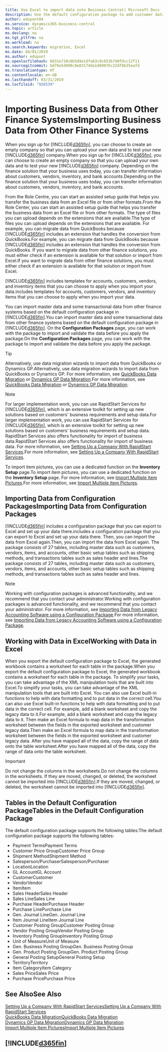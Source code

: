 ```yaml
---
title: Use Excel to import data into Business Central| Microsoft Docs
description: Use the default configuration package to add customer data in Excel and import the data back into Business Central .
author: edupont04
ms.service: dynamics365-business-central
ms.topic: article
ms.devlang: na
ms.tgt_pltfrm: na
ms.workload: na
ms.search.keywords: migration, Excel
ms.date: 04/01/2019
ms.author: edupont
ms.openlocfilehash: 0d31e710c0b5d9e1dfa63c9c653b740fdcc12f11
ms.sourcegitcommit: bd78a5d990c9e83174da1409076c22df8b35eafd
ms.translationtype: HT
ms.contentlocale: en-GB
ms.lasthandoff: 03/31/2019
ms.locfileid: "926539"
---
```

# <a name="importing-business-data-from-other-finance-systems"></a><span data-ttu-id="b73a0-103">Importing Business Data from Other Finance Systems</span><span class="sxs-lookup"><span data-stu-id="b73a0-103">Importing Business Data from Other Finance Systems</span></span>
<span data-ttu-id="b73a0-104">When you sign up for [!INCLUDE[d365fin](includes/d365fin_md.md)], you can choose to create an empty company so that you can upload your own data and to test your new [!INCLUDE[d365fin](includes/d365fin_md.md)] company.</span><span class="sxs-lookup"><span data-stu-id="b73a0-104">When you sign up for [!INCLUDE[d365fin](includes/d365fin_md.md)], you can choose to create an empty company so that you can upload your own data and to test your new [!INCLUDE[d365fin](includes/d365fin_md.md)] company.</span></span> <span data-ttu-id="b73a0-105">Depending on the finance solution that your business uses today, you can transfer information about customers, vendors, inventory, and bank accounts.</span><span class="sxs-lookup"><span data-stu-id="b73a0-105">Depending on the finance solution that your business uses today, you can transfer information about customers, vendors, inventory, and bank accounts.</span></span>  

<span data-ttu-id="b73a0-106">From the Role Centre, you can start an assisted setup guide that helps you transfer the business data from an Excel file or from other formats.</span><span class="sxs-lookup"><span data-stu-id="b73a0-106">From the Role Center, you can start an assisted setup guide that helps you transfer the business data from an Excel file or from other formats.</span></span> <span data-ttu-id="b73a0-107">The type of files you can upload depends on the extensions that are available.</span><span class="sxs-lookup"><span data-stu-id="b73a0-107">The type of files you can upload depends on the extensions that are available.</span></span> <span data-ttu-id="b73a0-108">For example, you can migrate data from QuickBooks because [!INCLUDE[d365fin](includes/d365fin_md.md)] includes an extension that handles the conversion from QuickBooks.</span><span class="sxs-lookup"><span data-stu-id="b73a0-108">For example, you can migrate data from QuickBooks because [!INCLUDE[d365fin](includes/d365fin_md.md)] includes an extension that handles the conversion from QuickBooks.</span></span> <span data-ttu-id="b73a0-109">If you want to migrate data from other finance solutions, you must either check if an extension is available for that solution or import from Excel.</span><span class="sxs-lookup"><span data-stu-id="b73a0-109">If you want to migrate data from other finance solutions, you must either check if an extension is available for that solution or import from Excel.</span></span>  

[!INCLUDE[d365fin](includes/d365fin_md.md)] <span data-ttu-id="b73a0-110">includes templates for accounts, customers, vendors, and inventory items that you can choose to apply when you import your data.</span><span class="sxs-lookup"><span data-stu-id="b73a0-110">includes templates for accounts, customers, vendors, and inventory items that you can choose to apply when you import your data.</span></span>

<span data-ttu-id="b73a0-111">You can import master data and some transactional data from other finance systems based on the default configuration package in [!INCLUDE[d365fin](includes/d365fin_md.md)].</span><span class="sxs-lookup"><span data-stu-id="b73a0-111">You can import master data and some transactional data from other finance systems based on the default configuration package in [!INCLUDE[d365fin](includes/d365fin_md.md)].</span></span> <span data-ttu-id="b73a0-112">On the **Configuration Packages** page, you can work with the package to import and validate the data before you apply the package.</span><span class="sxs-lookup"><span data-stu-id="b73a0-112">On the **Configuration Packages** page, you can work with the package to import and validate the data before you apply the package.</span></span>  

> [!TIP]  
> <span data-ttu-id="b73a0-113">Alternatively, use data migration wizards to import data from QuickBooks or Dynamics GP.</span><span class="sxs-lookup"><span data-stu-id="b73a0-113">Alternatively, use data migration wizards to import data from QuickBooks or Dynamics GP.</span></span> <span data-ttu-id="b73a0-114">For more information, see [QuickBooks Data Migration](ui-extensions-quickbooks-data-migration.md) or [Dynamics GP Data Migration](ui-extensions-dynamicsgp-data-migration.md).</span><span class="sxs-lookup"><span data-stu-id="b73a0-114">For more information, see [QuickBooks Data Migration](ui-extensions-quickbooks-data-migration.md) or [Dynamics GP Data Migration](ui-extensions-dynamicsgp-data-migration.md).</span></span>

> [!NOTE]  
> <span data-ttu-id="b73a0-115">For larger implementation work, you can use RapidStart Services for [!INCLUDE[d365fin](includes/d365fin_md.md)], which is an extensive toolkit for setting up new solutions based on customers' business requirements and setup data.</span><span class="sxs-lookup"><span data-stu-id="b73a0-115">For larger implementation work, you can use RapidStart Services for [!INCLUDE[d365fin](includes/d365fin_md.md)], which is an extensive toolkit for setting up new solutions based on customers' business requirements and setup data.</span></span> <span data-ttu-id="b73a0-116">RapidStart Services also offers functionality for import of business data.</span><span class="sxs-lookup"><span data-stu-id="b73a0-116">RapidStart Services also offers functionality for import of business data.</span></span> <span data-ttu-id="b73a0-117">For more information, see [Setting Up a Company With RapidStart Services](admin-set-up-a-company-with-rapidstart.md).</span><span class="sxs-lookup"><span data-stu-id="b73a0-117">For more information, see [Setting Up a Company With RapidStart Services](admin-set-up-a-company-with-rapidstart.md).</span></span>

<span data-ttu-id="b73a0-118">To import item pictures, you can use a dedicated function on the **Inventory Setup** page.</span><span class="sxs-lookup"><span data-stu-id="b73a0-118">To import item pictures, you can use a dedicated function on the **Inventory Setup** page.</span></span> <span data-ttu-id="b73a0-119">For more information, see [Import Multiple Item Pictures](inventory-how-import-item-pictures.md).</span><span class="sxs-lookup"><span data-stu-id="b73a0-119">For more information, see [Import Multiple Item Pictures](inventory-how-import-item-pictures.md).</span></span>

## <a name="importing-data-from-configuration-packages"></a><span data-ttu-id="b73a0-120">Importing Data from Configuration Packages</span><span class="sxs-lookup"><span data-stu-id="b73a0-120">Importing Data from Configuration Packages</span></span>
[!INCLUDE[d365fin](includes/d365fin_md.md)] <span data-ttu-id="b73a0-121">includes a configuration package that you can export to Excel and set up your data there.</span><span class="sxs-lookup"><span data-stu-id="b73a0-121">includes a configuration package that you can export to Excel and set up your data there.</span></span> <span data-ttu-id="b73a0-122">Then, you can import the data from Excel again.</span><span class="sxs-lookup"><span data-stu-id="b73a0-122">Then, you can import the data from Excel again.</span></span> <span data-ttu-id="b73a0-123">The package consists of 27 tables, including master data such as customers, vendors, items, and accounts, other basic setup tables such as shipping methods, and transactions tables such as sales header and lines.</span><span class="sxs-lookup"><span data-stu-id="b73a0-123">The package consists of 27 tables, including master data such as customers, vendors, items, and accounts, other basic setup tables such as shipping methods, and transactions tables such as sales header and lines.</span></span>  

> [!NOTE]  
>   <span data-ttu-id="b73a0-124">Working with configuration packages is advanced functionality, and we recommend that you contact your administrator.</span><span class="sxs-lookup"><span data-stu-id="b73a0-124">Working with configuration packages is advanced functionality, and we recommend that you contact your administrator.</span></span> <span data-ttu-id="b73a0-125">For more information, see [Importing Data from Legacy Accounting Software using a Configuration Package](across-import-data-configuration-packages.md).</span><span class="sxs-lookup"><span data-stu-id="b73a0-125">For more information, see [Importing Data from Legacy Accounting Software using a Configuration Package](across-import-data-configuration-packages.md).</span></span>

## <a name="working-with-data-in-excel"></a><span data-ttu-id="b73a0-126">Working with Data in Excel</span><span class="sxs-lookup"><span data-stu-id="b73a0-126">Working with Data in Excel</span></span>
<span data-ttu-id="b73a0-127">When you export the default configuration package to Excel, the generated workbook contains a worksheet for each table in the package.</span><span class="sxs-lookup"><span data-stu-id="b73a0-127">When you export the default configuration package to Excel, the generated workbook contains a worksheet for each table in the package.</span></span> <span data-ttu-id="b73a0-128">To simplify your tasks, you can take advantage of the XML manipulation tools that are built into Excel.</span><span class="sxs-lookup"><span data-stu-id="b73a0-128">To simplify your tasks, you can take advantage of the XML manipulation tools that are built into Excel.</span></span> <span data-ttu-id="b73a0-129">You can also use Excel built-in functions to help with data formatting and to put data in the correct cell.</span><span class="sxs-lookup"><span data-stu-id="b73a0-129">You can also use Excel built-in functions to help with data formatting and to put data in the correct cell.</span></span> <span data-ttu-id="b73a0-130">For example, add a blank worksheet and copy the legacy data to it.</span><span class="sxs-lookup"><span data-stu-id="b73a0-130">For example, add a blank worksheet and copy the legacy data to it.</span></span> <span data-ttu-id="b73a0-131">Then make an Excel formula to map data in the transformation worksheet between the fields in the exported worksheet and customer legacy data.</span><span class="sxs-lookup"><span data-stu-id="b73a0-131">Then make an Excel formula to map data in the transformation worksheet between the fields in the exported worksheet and customer legacy data.</span></span> <span data-ttu-id="b73a0-132">After you have mapped all of the data, copy the range of data onto the table worksheet.</span><span class="sxs-lookup"><span data-stu-id="b73a0-132">After you have mapped all of the data, copy the range of data onto the table worksheet.</span></span>  

> [!IMPORTANT]  
>  <span data-ttu-id="b73a0-133">Do not change the columns in the worksheets.</span><span class="sxs-lookup"><span data-stu-id="b73a0-133">Do not change the columns in the worksheets.</span></span> <span data-ttu-id="b73a0-134">If they are moved, changed, or deleted, the worksheet cannot be imported into [!INCLUDE[d365fin](includes/d365fin_md.md)].</span><span class="sxs-lookup"><span data-stu-id="b73a0-134">If they are moved, changed, or deleted, the worksheet cannot be imported into [!INCLUDE[d365fin](includes/d365fin_md.md)].</span></span>

## <a name="tables-in-the-default-configuration-package"></a><span data-ttu-id="b73a0-135">Tables in the Default Configuration Package</span><span class="sxs-lookup"><span data-stu-id="b73a0-135">Tables in the Default Configuration Package</span></span>
<span data-ttu-id="b73a0-136">The default configuration package supports the following tables:</span><span class="sxs-lookup"><span data-stu-id="b73a0-136">The default configuration package supports the following tables:</span></span>

-   <span data-ttu-id="b73a0-137">Payment Terms</span><span class="sxs-lookup"><span data-stu-id="b73a0-137">Payment Terms</span></span>
-   <span data-ttu-id="b73a0-138">Customer Price Group</span><span class="sxs-lookup"><span data-stu-id="b73a0-138">Customer Price Group</span></span>
-   <span data-ttu-id="b73a0-139">Shipment Method</span><span class="sxs-lookup"><span data-stu-id="b73a0-139">Shipment Method</span></span>
-   <span data-ttu-id="b73a0-140">Salesperson/Purchaser</span><span class="sxs-lookup"><span data-stu-id="b73a0-140">Salesperson/Purchaser</span></span>
-   <span data-ttu-id="b73a0-141">Location</span><span class="sxs-lookup"><span data-stu-id="b73a0-141">Location</span></span>
-   <span data-ttu-id="b73a0-142">GL Account</span><span class="sxs-lookup"><span data-stu-id="b73a0-142">GL Account</span></span>
-   <span data-ttu-id="b73a0-143">Customer</span><span class="sxs-lookup"><span data-stu-id="b73a0-143">Customer</span></span>
-   <span data-ttu-id="b73a0-144">Vendor</span><span class="sxs-lookup"><span data-stu-id="b73a0-144">Vendor</span></span>
-   <span data-ttu-id="b73a0-145">Item</span><span class="sxs-lookup"><span data-stu-id="b73a0-145">Item</span></span>
-   <span data-ttu-id="b73a0-146">Sales Header</span><span class="sxs-lookup"><span data-stu-id="b73a0-146">Sales Header</span></span>
-   <span data-ttu-id="b73a0-147">Sales Line</span><span class="sxs-lookup"><span data-stu-id="b73a0-147">Sales Line</span></span>
-   <span data-ttu-id="b73a0-148">Purchase Header</span><span class="sxs-lookup"><span data-stu-id="b73a0-148">Purchase Header</span></span>
-   <span data-ttu-id="b73a0-149">Purchase Line</span><span class="sxs-lookup"><span data-stu-id="b73a0-149">Purchase Line</span></span>
-   <span data-ttu-id="b73a0-150">Gen. Journal Line</span><span class="sxs-lookup"><span data-stu-id="b73a0-150">Gen. Journal Line</span></span>
-   <span data-ttu-id="b73a0-151">Item Journal Line</span><span class="sxs-lookup"><span data-stu-id="b73a0-151">Item Journal Line</span></span>
-   <span data-ttu-id="b73a0-152">Customer Posting Group</span><span class="sxs-lookup"><span data-stu-id="b73a0-152">Customer Posting Group</span></span>
-   <span data-ttu-id="b73a0-153">Vendor Posting Group</span><span class="sxs-lookup"><span data-stu-id="b73a0-153">Vendor Posting Group</span></span>
-   <span data-ttu-id="b73a0-154">Inventory Posting Group</span><span class="sxs-lookup"><span data-stu-id="b73a0-154">Inventory Posting Group</span></span>
-   <span data-ttu-id="b73a0-155">Unit of Measure</span><span class="sxs-lookup"><span data-stu-id="b73a0-155">Unit of Measure</span></span>
-   <span data-ttu-id="b73a0-156">Gen. Business Posting Group</span><span class="sxs-lookup"><span data-stu-id="b73a0-156">Gen. Business Posting Group</span></span>
-   <span data-ttu-id="b73a0-157">Gen. Product Posting Group</span><span class="sxs-lookup"><span data-stu-id="b73a0-157">Gen. Product Posting Group</span></span>
-   <span data-ttu-id="b73a0-158">General Posting Setup</span><span class="sxs-lookup"><span data-stu-id="b73a0-158">General Posting Setup</span></span>
-   <span data-ttu-id="b73a0-159">Territory</span><span class="sxs-lookup"><span data-stu-id="b73a0-159">Territory</span></span>
-   <span data-ttu-id="b73a0-160">Item Category</span><span class="sxs-lookup"><span data-stu-id="b73a0-160">Item Category</span></span>
-   <span data-ttu-id="b73a0-161">Sales Price</span><span class="sxs-lookup"><span data-stu-id="b73a0-161">Sales Price</span></span>
-   <span data-ttu-id="b73a0-162">Purchase Price</span><span class="sxs-lookup"><span data-stu-id="b73a0-162">Purchase Price</span></span>

## <a name="see-also"></a><span data-ttu-id="b73a0-163">See Also</span><span class="sxs-lookup"><span data-stu-id="b73a0-163">See Also</span></span>
[<span data-ttu-id="b73a0-164">Setting Up a Company With RapidStart Services</span><span class="sxs-lookup"><span data-stu-id="b73a0-164">Setting Up a Company With RapidStart Services</span></span>](admin-set-up-a-company-with-rapidstart.md)  
[<span data-ttu-id="b73a0-165">QuickBooks Data Migration</span><span class="sxs-lookup"><span data-stu-id="b73a0-165">QuickBooks Data Migration</span></span>](ui-extensions-quickbooks-data-migration.md)  
[<span data-ttu-id="b73a0-166">Dynamics GP Data Migration</span><span class="sxs-lookup"><span data-stu-id="b73a0-166">Dynamics GP Data Migration</span></span>](ui-extensions-dynamicsgp-data-migration.md)  
[<span data-ttu-id="b73a0-167">Import Multiple Item Pictures</span><span class="sxs-lookup"><span data-stu-id="b73a0-167">Import Multiple Item Pictures</span></span>](inventory-how-import-item-pictures.md)

## [!INCLUDE[d365fin](includes/free_trial_md.md)]  
